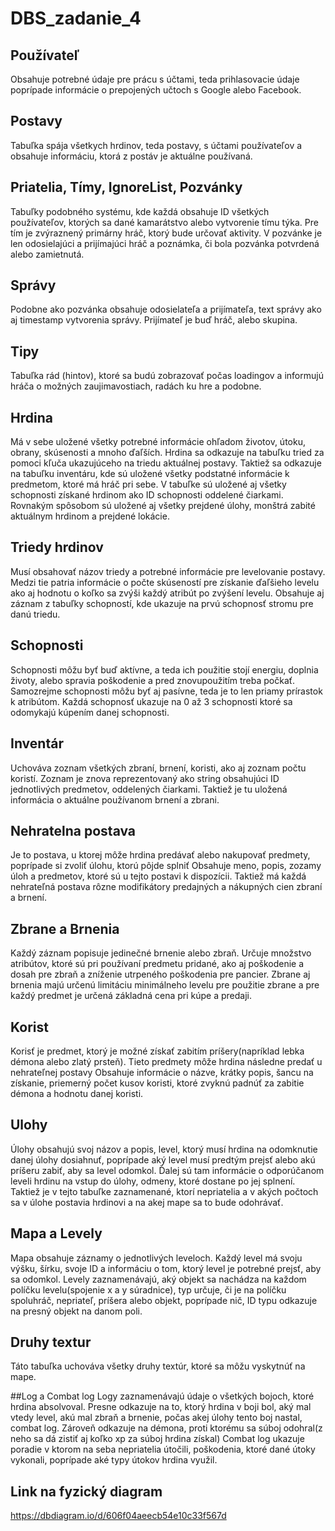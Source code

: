 # DBS_zadanie_4

## Používateľ
Obsahuje potrebné údaje pre prácu s účtami, teda prihlasovacie údaje poprípade informácie o prepojených učtoch s Google alebo Facebook.

## Postavy
Tabuľka spája všetkych hrdinov, teda postavy, s účtami používateľov a obsahuje informáciu, ktorá z postáv je aktuálne používaná.

## Priatelia, Tímy, IgnoreList, Pozvánky
Tabuľky podobného systému, kde každá obsahuje ID všetkých používateľov, ktorých sa dané kamarátstvo alebo vytvorenie tímu týka.
Pre tím je zvýraznený primárny hráč, ktorý bude určovať aktivity.
V pozvánke je len odosielajúci a prijímajúci hráč a poznámka, či bola pozvánka potvrdená alebo zamietnutá.

## Správy
Podobne ako pozvánka obsahuje odosielateľa a prijímateľa, text správy ako aj timestamp vytvorenia správy.
Prijímateľ je buď hráč, alebo skupina.

## Tipy
Tabuľka rád (hintov), ktoré sa budú zobrazovať počas loadingov a informujú hráča o možných zaujimavostiach, radách ku hre a podobne.

## Hrdina
Má v sebe uložené všetky potrebné informácie ohľadom životov, útoku, obrany, skúsenosti a mnoho ďaľších.
Hrdina sa odkazuje na tabuľku tried za pomoci kľuča ukazujúceho na triedu aktuálnej postavy.
Taktiež sa odkazuje na tabuľku inventáru, kde sú uložené všetky podstatné informácie k predmetom, ktoré má hráč pri sebe.
V tabuľke sú uložené aj všetky schopnosti získané hrdinom ako ID schopnosti oddelené čiarkami.
Rovnakým spôsobom sú uložené aj všetky prejdené úlohy, monštrá zabité aktuálnym hrdinom a prejdené lokácie.

## Triedy hrdinov
Musí obsahovať názov triedy a potrebné informácie pre levelovanie postavy.
Medzi tie patria informácie o počte skúseností pre získanie ďaľšieho levelu ako aj hodnotu o koľko sa zvýši každý atribút po zvýšení levelu.
Obsahuje aj záznam z tabuľky schopností, kde ukazuje na prvú schopnosť stromu pre danú triedu.

## Schopnosti
Schopnosti môžu byť buď aktívne, a teda ich použitie stojí energiu, doplnia životy, alebo spravia poškodenie a pred znovupoužitím treba počkať.
Samozrejme schopnosti môžu byť aj pasívne, teda je to len priamy prírastok k atribútom.
Každá schopnosť ukazuje na 0 až 3 schopnosti ktoré sa odomykajú kúpením danej schopnosti.

## Inventár
Uchováva zoznam všetkých zbraní, brnení, koristi, ako aj zoznam počtu koristí.
Zoznam je znova reprezentovaný ako string obsahujúci ID jednotlivých predmetov, oddelených čiarkami.
Taktiež je tu uložená informácia o aktuálne používanom brnení a zbrani.

## Nehratelna postava
Je to postava, u ktorej môže hrdina predávať alebo nakupovať predmety, poprípade si zvoliť úlohu, ktorú pôjde splniť
Obsahuje meno, popis, zozamy úloh a predmetov, ktoré sú u tejto postavi k dispozícii.
Taktiež má každá nehrateľná postava rôzne modifikátory predajných a nákupných cien zbraní a brnení. 

## Zbrane a Brnenia
Každý záznam popisuje jedinečné brnenie alebo zbraň.
Určuje množstvo atribútov, ktoré sú pri používaní predmetu pridané, ako aj poškodenie a dosah pre zbraň a zníženie utrpeného poškodenia pre pancier.
Zbrane aj brnenia majú určenú limitáciu minimálneho levelu pre použitie zbrane a pre každý predmet je určená základná cena pri kúpe a predaji.

## Korist 
Korisť je predmet, ktorý je možné získať zabitím príšery(napríklad lebka démona alebo zlatý prsteň). Tieto predmety môže hrdina následne predať u nehrateľnej postavy
Obsahuje informácie o názve, krátky popis, šancu na získanie, priemerný počet kusov koristi, ktoré zvyknú padnúť za zabitie démona a hodnotu danej koristi.

## Ulohy
Úlohy obsahujú svoj názov a popis, level, ktorý musí hrdina na odomknutie danej úlohy dosiahnuť, poprípade aký level musí predtým prejsť alebo akú príšeru zabiť, aby sa level odomkol.
Ďalej sú tam informácie o odporúčanom leveli hrdinu na vstup do úlohy, odmeny, ktoré dostane po jej splnení.
Taktiež je v tejto tabuľke zaznamenané, ktorí nepriatelia a v akých počtoch sa v úlohe postavia hrdinovi a na akej mape sa to bude odohrávať.

## Mapa a Levely
Mapa obsahuje záznamy o jednotlivých leveloch. Každý level má svoju výšku, šírku, svoje ID a informáciu o tom, ktorý level je potrebné prejsť, aby sa odomkol.
Levely zaznamenávajú, aký objekt sa nachádza na každom políčku levelu(spojenie x a y súradnice), typ určuje, či je na políčku spoluhráč, nepriateľ, príšera alebo objekt, poprípade nič, ID typu odkazuje na presný objekt na danom poli.

## Druhy textur
Táto tabuľka uchováva všetky druhy textúr, ktoré sa môžu vyskytnúť na mape.

##Log a Combat log
Logy zaznamenávajú údaje o všetkých bojoch, ktoré hrdina absolvoval. Presne odkazuje na to, ktorý hrdina v boji bol, aký mal vtedy level, akú mal zbraň a brnenie, počas akej úlohy tento boj nastal, combat log.
Zároveň odkazuje na démona, proti ktorému sa súboj odohral(z neho sa dá zistiť aj koľko xp za súboj hrdina získal)
Combat log ukazuje poradie v ktorom na seba nepriatelia útočili, poškodenia, ktoré dané útoky vykonali, poprípade aké typy útokov hrdina využil. 

## Link na fyzický diagram
https://dbdiagram.io/d/606f04aeecb54e10c33f567d